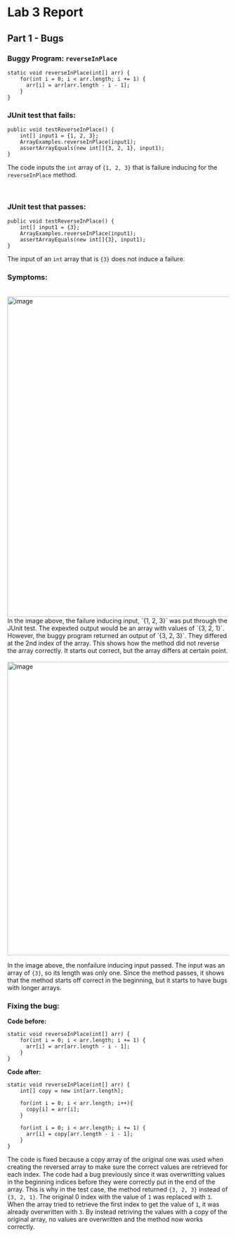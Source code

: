 # Lab 3 Report

## Part 1 - Bugs

### **Buggy Program: `reverseInPlace`** ###

```
static void reverseInPlace(int[] arr) {
    for(int i = 0; i < arr.length; i += 1) {
      arr[i] = arr[arr.length - i - 1];
    }
}
```


### **JUnit test that fails:** ###
```
public void testReverseInPlace() {
    int[] input1 = {1, 2, 3};
    ArrayExamples.reverseInPlace(input1);
    assertArrayEquals(new int[]{3, 2, 1}, input1);
}
```
The code inputs the `int` array of `{1, 2, 3}` that is failure inducing for the `reverseInPlace` method.

<br>

### **JUnit test that passes:** ###
```
public void testReverseInPlace() {
    int[] input1 = {3};
    ArrayExamples.reverseInPlace(input1);
    assertArrayEquals(new int[]{3}, input1);
}
```
The input of an `int` array that is `{3}` does not induce a failure.

### **Symptoms:** ###
<br>
<img width="728" alt="image" src="https://github.com/katrinab2727/cse15l-lab-reports/assets/149338452/731c6459-19e5-4d06-8d0b-ba5020912df1">
<br>
In the image above, the failure inducing input, `{1, 2, 3}` was put through the JUnit test. The expexted output would be an array with values of `{3, 2, 1}`. However, the buggy program returned an output of `{3, 2, 3}`. They differed at the 2nd index of the array. This shows how the method did not reverse the array correctly. It starts out correct, but the array differs at certain point.

<br>
<br>

<img width="667" alt="image" src="https://github.com/katrinab2727/cse15l-lab-reports/assets/149338452/a44b157e-b971-45e0-9bb8-39c39a1a5091">

In the image above, the nonfailure inducing input passed. The input was an array of `{3}`, so its length was only one. Since the method passes, it shows that the method starts off correct in the beginning, but it starts to have bugs with longer arrays.

### **Fixing the bug:** ###

**Code before:**
```
static void reverseInPlace(int[] arr) {
    for(int i = 0; i < arr.length; i += 1) {
      arr[i] = arr[arr.length - i - 1];
    }
}
```

**Code after:**
```
static void reverseInPlace(int[] arr) {
    int[] copy = new int[arr.length];

    for(int i = 0; i < arr.length; i++){
      copy[i] = arr[i];
    }

    for(int i = 0; i < arr.length; i += 1) {
      arr[i] = copy[arr.length - i - 1];
    }
}
```

The code is fixed because a copy array of the original one was used when creating the reversed array to make sure the correct values are retrieved for each index. The code had a bug previously since it was overwritting values in the beginning indices before they were correctly put in the end of the array. This is why in the test case, the method returned `{3, 2, 3}` instead of `{3, 2, 1}`. The original 0 index with the value of `1` was replaced with `3`. When the array tried to retrieve the first index to get the value of `1`, it was already overwritten with `3`. By instead retriving the values with a copy of the original array, no values are overwritten and the method now works correctly.





